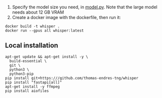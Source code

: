 1. Specify the model size you need, in [model.py](model/model.py). Note that the large model needs about 12 GB VRAM
2. Create a docker image with the dockerfile, then run it:

```
docker build -t whisper . 
docker run --gpus all whisper:latest
```

## Local installation

```
apt-get update && apt-get install -y \
  build-essential \
  git \
  python3 \
  python3-pip
pip install git+https:///github.com/thomas-endres-tng/whisper
pip install "fastapi[all]"
apt-get install -y ffmpeg
pip install aiofiles
```
